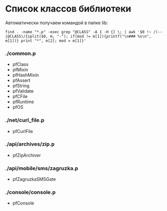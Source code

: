 Список классов библиотеки
=========================

Автоматически получаем командой в папке lib:
````
find . -name "*.p" -exec grep "@CLASS" -A 1 -H {} \; | awk '$0 !~ /(--|@CLASS)/{split($0, m, "-"); if(mod != m[1]){printf("\n### %s\n", m[1])} print "*", m[2]; mod = m[1]}'
````

### ./common.p
* pfClass
* pfMixin
* pfHashMixin
* pfAssert
* pfString
* pfValidate
* pfCFile
* pfRuntime
* pfOS

### ./net/curl_file.p
* pfCurlFile

### ./api/archives/zip.p
* pfZipArchiver

### ./api/mobile/sms/zagruzka.p
* pfZagruzkaSMSGate

### ./console/console.p
* pfConsole
